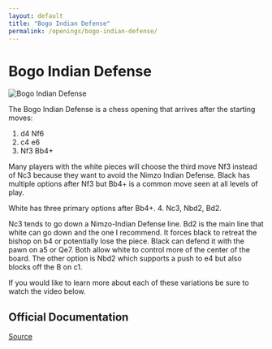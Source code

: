 ```yaml
---
layout: default
title: "Bogo Indian Defense"
permalink: /openings/bogo-indian-defense/
---
```

# Bogo Indian Defense


![Bogo Indian Defense](\bogo-indian-defense.png)


The Bogo Indian Defense is a chess opening that arrives after the starting moves:

1. d4 Nf6
2. c4 e6
3. Nf3 Bb4+

Many players with the white pieces will choose the third move Nf3 instead of Nc3 because they want to avoid the Nimzo Indian Defense. Black has multiple options after Nf3 but Bb4+ is a common move seen at all levels of play.

White has three primary options after Bb4+. 4. Nc3, Nbd2, Bd2.

Nc3 tends to go down a Nimzo-Indian Defense line. Bd2 is the main line that white can go down and the one I recommend. It forces black to retreat the bishop on b4 or potentially lose the piece. Black can defend it with the pawn on a5 or Qe7. Both allow white to control more of the center of the board. The other option is Nbd2 which supports a push to e4 but also blocks off the B on c1.

If you would like to learn more about each of these variations be sure to watch the video below.







## Official Documentation
[Source](https://www.thechesswebsite.com/bogo-indian-defense/)

